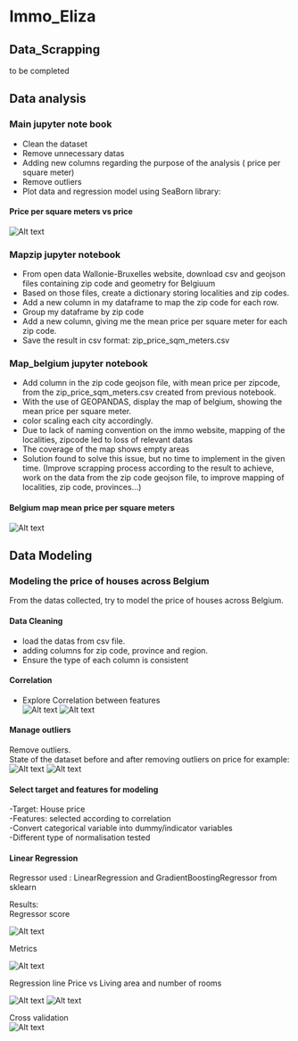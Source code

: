 # Immo_Eliza

## Data_Scrapping

to be completed

## Data analysis  

### Main jupyter note book

- Clean the dataset  
- Remove unnecessary datas  
- Adding new columns regarding the purpose of the analysis ( price per square meter)
- Remove outliers
- Plot data and regression model using SeaBorn library:

#### Price per square meters vs price

![Alt text](Graphs/PSQMvsPrice.png)  

### Mapzip jupyter notebook

- From open data Wallonie-Bruxelles website, download csv and geojson files containing zip code and geometry for Belgiuum
- Based on those files, create a dictionary storing localities and zip codes.
- Add a new column in my dataframe to map the zip code for each row.
- Group my dataframe by zip code
- Add a new column, giving me the mean price per square meter for each zip code.
- Save the result in csv format: zip_price_sqm_meters.csv

### Map_belgium jupyter notebook

- Add column in the zip code geojson file, with mean price per zipcode, from the zip_price_sqm_meters.csv created from previous notebook.  
- With the use of GEOPANDAS, display the map of belgium, showing the mean price per square meter.
- color scaling each city accordingly.
- Due to lack of naming convention on the immo website, mapping of the localities, zipcode led to loss of relevant datas
- The coverage of the map shows empty areas
- Solution found to solve this issue, but no time to implement in the given time. (Improve scrapping process according to the result to achieve, work on the data from the zip code geojson file, to improve mapping of localities, zip code, provinces...)

#### Belgium map mean price per square meters  

![Alt text](Graphs/MapBelgiumPSQM.png)

## Data Modeling

### Modeling the price of houses across Belgium

From the datas collected, try to model the price of houses across Belgium.

#### Data Cleaning

- load the datas from csv file.  
- adding columns for zip code, province and region.  
- Ensure the type of each column is consistent  

#### Correlation

- Explore Correlation between features  
![Alt text](Graphs/corr_matrix.png)
![Alt text](Graphs/corr_to_price.png)

#### Manage outliers

Remove outliers.  
State of the dataset before and after removing outliers on price for example:
![Alt text](Graphs/before_outliers-price.png)
![Alt text](Graphs/after_outliers-price.png)

#### Select target and features for modeling

-Target: House price  
-Features: selected according to correlation  
-Convert categorical variable into dummy/indicator variables  
-Different type of normalisation tested  

#### Linear Regression

Regressor used : LinearRegression and GradientBoostingRegressor from sklearn

Results:  
Regressor score

![Alt text](Graphs/Coef.png) 

Metrics

![Alt text](Graphs/Coef2.png)  

Regression line Price vs Living area and number of rooms  

![Alt text](Graphs/price_vs_Living_area.png)
![Alt text](Graphs/price_vs_rooms.png)  

Cross validation  
![Alt text](Graphs/cross_validation.png)  
